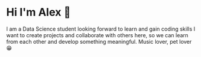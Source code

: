 # Hi I'm Alex :space_invader:

I am a Data Science student looking forward to learn and gain coding skills
I want to create projects and collaborate with others here, so we can learn from each other 
and develop something meaningful. 
Music lover, pet lover :grin:




